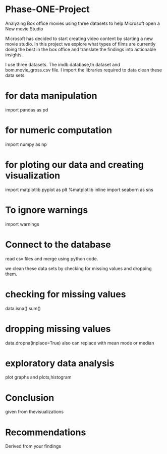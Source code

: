 # Phase-ONE-Project
Analyzing Box office movies  using three datasets to help Microsoft open a New movie Studio

Microsoft has decided to start creating video content by starting a new movie studio.
In this project we explore what types of films are currently doing the best in the box office and translate the findings into actionable insights.

I use three datasets. The imdb database,tn dataset and bom.movie_gross.csv file.
I import the libraries required to data clean these data sets.

# for data manipulation
import pandas as pd 
# for numeric computation
import numpy as np 
# for ploting our data and creating visualization
import matplotlib.pyplot as plt 
%matplotlib inline
import seaborn as sns
# To ignore warnings
import warnings

# Connect to the  database
read csv files and merge using python code.

we clean these data sets by checking for missing values and dropping them.
# checking for missing values
data.isna().sum()
# dropping missing values
data.dropna(inplace=True)
also can replace with mean mode or median
# exploratory data analysis
plot graphs and plots,histogram
# Conclusion
given from thevisualizations
# Recommendations
Derived from your findings
